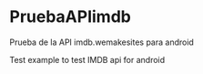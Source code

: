 # PruebaAPIimdb
Prueba de la API imdb.wemakesites para android

Test example to test IMDB api for android
